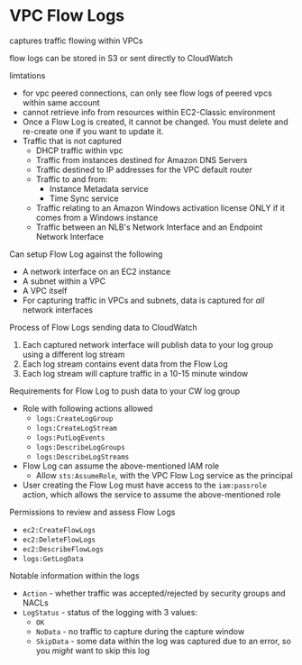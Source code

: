 # VPC Flow Logs

captures traffic flowing within VPCs

flow logs can be stored in S3 or sent directly to CloudWatch

limtations
- for vpc peered connections, can only see flow logs of peered vpcs within same account
- cannot retrieve info from resources within EC2-Classic environment
- Once a Flow Log is created, it cannot be changed. You must delete and re-create one if you want to update it.
- Traffic that is not captured
  - DHCP traffic within vpc
  - Traffic from instances destined for Amazon DNS Servers
  - Traffic destined to IP addresses for the VPC default router
  - Traffic to and from:
    - Instance Metadata service
    - Time Sync service
  - Traffic relating to an Amazon Windows activation license ONLY if it comes from a Windows instance
  - Traffic between an NLB's Network Interface and an Endpoint Network Interface

Can setup Flow Log against the following
- A network interface on an EC2 instance
- A subnet within a VPC
- A VPC itself
- For capturing traffic in VPCs and subnets, data is captured for *all* network interfaces

Process of Flow Logs sending data to CloudWatch
1. Each captured network interface will publish data to your log group using a different log stream
2. Each log stream contains event data from the Flow Log
3. Each log stream will capture traffic in a 10-15 minute window

Requirements for Flow Log to push data to your CW log group
- Role with following actions allowed
  - `logs:CreateLogGroup`
  - `logs:CreateLogStream`
  - `logs:PutLogEvents`
  - `logs:DescribeLogGroups`
  - `logs:DescribeLogStreams`
- Flow Log can assume the above-mentioned IAM role
  - Allow `sts:AssumeRole`, with the VPC Flow Log service as the principal
- User creating the Flow Log must have access to the `iam:passrole` action, which allows the service to assume the above-mentioned role

Permissions to review and assess Flow Logs
- `ec2:CreateFlowLogs`
- `ec2:DeleteFlowLogs`
- `ec2:DescribeFlowLogs`
- `logs:GetLogData`
  
Notable information within the logs
- `Action` - whether traffic was accepted/rejected by security groups and NACLs
- `LogStatus` - status of the logging with 3 values:
  - `OK`
  - `NoData` - no traffic to capture during the capture window
  - `SkipData` - some data within the log was captured due to an error, so you *might* want to skip this log
